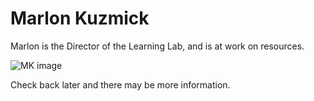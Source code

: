 # Marlon Kuzmick

Marlon is the Director of the Learning Lab, and is at work on resources.

![MK image](https://ll-show.s3.amazonaws.com/public/images/mk/IMG_4972.jpg)

Check back later and there may be more information.

